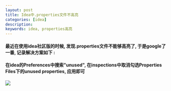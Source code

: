 ```yaml
---
layout: post  
title: Idea中.properties文件不高亮  
categories: [idea]  
description: 
keywords: idea, properties高亮  
---
```


#### 最近在使用idea社区版的时候, 发现.properties文件不能够高亮了, 于是google了一番, 记录解决方案如下 : 

#### 在idea的Preferences中搜索"unused", 在inspections中取消勾选Properties Files下的unused properties, 应用即可  

![](https://taojintianxia.github.io/images/posts/ide/idea/idea_properties_high_light.png)

